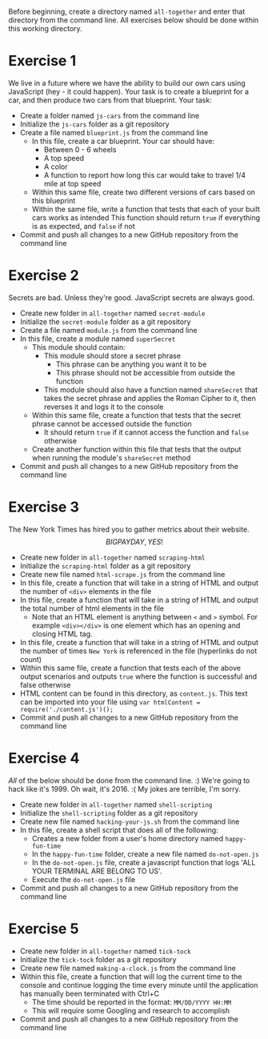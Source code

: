 Before beginning, create a directory named `all-together` and enter that directory from the command line. All exercises below should be done within this working directory.

# Exercise 1

We live in a future where we have the ability to build our own cars using JavaScript (hey - it could happen). Your task is to create a blueprint for a car, and then produce two cars from that blueprint. Your task:

  - Create a folder named `js-cars` from the command line
  - Initialize the `js-cars` folder as a git repository
  - Create a file named `blueprint.js` from the command line
    - In this file, create a car blueprint. Your car should have:
      - Between 0 - 6 wheels
      - A top speed
      - A color
      - A function to report how long this car would take to travel 1/4 mile at top speed
    - Within this same file, create two different versions of cars based on this blueprint
    - Within the same file, write a function that tests that each of your built cars works as intended
      This function should return `true` if everything is as expected, and `false` if not
  - Commit and push all changes to a new GitHub repository from the command line

# Exercise 2

Secrets are bad. Unless they're good. JavaScript secrets are always good.

- Create new folder in `all-together` named `secret-module`
- Initialize the `secret-module` folder as a git repository
- Create a file named `module.js` from the command line
- In this file, create a module named `superSecret`
  - This module should contain:
    - This module should store a secret phrase
      - This phrase can be anything you want it to be
      - This phrase should not be accessible from outside the function
    - This module should also have a function named `shareSecret` that takes the secret phrase and applies the Roman Cipher to it, then reverses it and logs it to the console
  - Within this same file, create a function that tests that the secret phrase cannot be accessed outside the function
    - It should return `true` if it cannot access the function and `false` otherwise
  - Create another function within this file that tests that the output when running the module's `shareSecret` method
- Commit and push all changes to a new GitHub repository from the command line

# Exercise 3

The New York Times has hired you to gather metrics about their website. $$ BIG PAYDAY, YES! $$

- Create new folder in `all-together` named `scraping-html`
- Initialize the `scraping-html` folder as a git repository
- Create new file named `html-scrape.js` from the command line
- In this file, create a function that will take in a string of HTML and output the number of `<div>` elements in the file
- In this file, create a function that will take in a string of HTML and output the total number of html elements in the file
  - Note that an HTML element is anything between `<` and `>` symbol. For example `<div></div>` is one element which has an opening and closing HTML tag.
- In this file, create a function that will take in a string of HTML and output the number of times `New York` is referenced in the file (hyperlinks do not count)
- Within this same file, create a function that tests each of the above output scenarios and outputs `true` where the function is successful and false otherwise
- HTML content can be found in this directory, as `content.js`. This text can be imported into your file using `var htmlContent = require('./content.js')();`
- Commit and push all changes to a new GitHub repository from the command line

# Exercise 4

_All_ of the below should be done from the command line. :) We're going to hack like it's 1999. Oh wait, it's 2016. :( My jokes are terrible, I'm sorry.

- Create new folder in `all-together` named `shell-scripting`
- Initialize the `shell-scripting` folder as a git repository
- Create new file named `hacking-your-js.sh` from the command line
- In this file, create a shell script that does all of the following:
  - Creates a new folder from a user's home directory named `happy-fun-time`
  - In the `happy-fun-time` folder, create a new file named `do-not-open.js`
  - In the `do-not-open.js` file, create a javascript function that logs 'ALL YOUR TERMINAL ARE BELONG TO US'.
  - Execute the `do-not-open.js` file
- Commit and push all changes to a new GitHub repository from the command line

# Exercise 5

- Create new folder in `all-together` named `tick-tock`
- Initialize the `tick-tock` folder as a git repository
- Create new file named `making-a-clock.js` from the command line
- Within this file, create a function that will log the current time to the console and continue logging the time every minute until the application has manually been terminated with Ctrl+C
  - The time should be reported in the format: `MM/DD/YYYY HH:MM`
  - This will require some Googling and research to accomplish
- Commit and push all changes to a new GitHub repository from the command line
